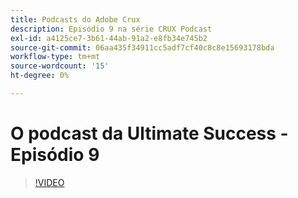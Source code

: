 ```yaml
---
title: Podcasts do Adobe Crux
description: Episódio 9 na série CRUX Podcast
exl-id: a4125ce7-3b61-44ab-91a2-e8fb34e745b2
source-git-commit: 06aa435f34911cc5adf7cf40c8c8e15693178bda
workflow-type: tm+mt
source-wordcount: '15'
ht-degree: 0%

---
```


# O podcast da Ultimate Success - Episódio 9

>[!VIDEO](https://video.tv.adobe.com/v/3429770?quality=12learn=on)
